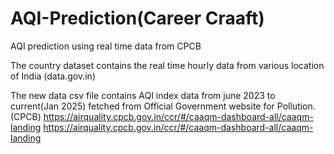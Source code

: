 # AQI-Prediction(Career Craaft)
 AQI prediction using real time data from CPCB

  The country dataset contains the real time hourly data from various location of India (data.gov.in)

  The new data csv file contains AQI index data from june 2023 to current(Jan 2025) fetched from Official Government website for Pollution.(CPCB)
  https://airquality.cpcb.gov.in/ccr/#/caaqm-dashboard-all/caaqm-landing
  https://airquality.cpcb.gov.in/ccr/#/caaqm-dashboard-all/caaqm-landing
  
